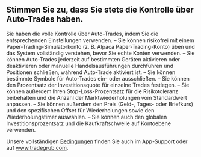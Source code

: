 ## Stimmen Sie zu, dass Sie stets die Kontrolle über Auto-Trades haben.

Sie haben die volle Kontrolle über Auto-Trades, indem Sie die entsprechenden Einstellungen verwenden.
– Sie können risikofrei mit einem Paper-Trading-Simulatorkonto (z. B. Alpaca Paper-Trading-Konto) üben und das System vollständig verstehen, bevor Sie echte Konten verwenden.
– Sie können Auto-Trades jederzeit auf bestimmten Geräten aktivieren oder deaktivieren oder manuelle Handelsausführungen durchführen und Positionen schließen, während Auto-Trade aktiviert ist.
– Sie können bestimmte Symbole für Auto-Trades ein- oder ausschließen.
– Sie können den Prozentsatz der Investitionsquote für einzelne Trades festlegen.
– Sie können außerdem Ihren Stop-Loss-Prozentsatz für die Risikotoleranz beibehalten und die Anzahl der Marktwiederholungen vom Standardwert anpassen.
– Sie können außerdem den Preis (Geld-, Tages- oder Briefkurs) und den spezifischen Offset für Wiederholungen sowie den Wiederholungstimer auswählen.
– Sie können auch den globalen Investitionsprozentsatz und die Kaufkraftschwelle auf Kontoebene verwenden.

Unsere vollständigen [Bedingungen](https://tradegrub.com/terms) finden Sie auch im App-Support oder auf www.tradegrub.com. 
